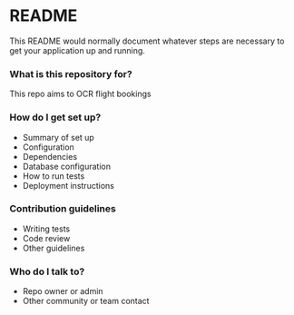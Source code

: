 # README #

This README would normally document whatever steps are necessary to get your application up and running.

### What is this repository for? ###

This repo aims to OCR flight bookings

### How do I get set up? ###

* Summary of set up
* Configuration
* Dependencies
* Database configuration
* How to run tests
* Deployment instructions

### Contribution guidelines ###

* Writing tests
* Code review
* Other guidelines

### Who do I talk to? ###

* Repo owner or admin
* Other community or team contact
